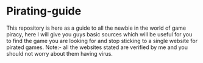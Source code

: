 # Pirating-guide
This repository is here as a guide to all the newbie in the world of game piracy, here I will give you guys basic sources which will be useful for you to find the game you are looking for and stop sticking to a single website for pirated games. Note:- all the websites stated are verified by me and you should not worry about them having virus.
